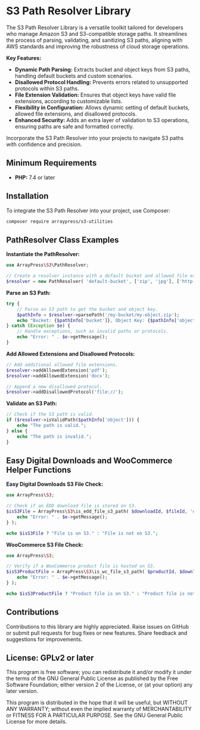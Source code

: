 # S3 Path Resolver Library

The S3 Path Resolver Library is a versatile toolkit tailored for developers who manage Amazon S3 and S3-compatible storage paths. It streamlines the process of parsing, validating, and sanitizing S3 paths, aligning with AWS standards and improving the robustness of cloud storage operations.

**Key Features:**

- **Dynamic Path Parsing:** Extracts bucket and object keys from S3 paths, handling default buckets and custom scenarios.
- **Disallowed Protocol Handling:** Prevents errors related to unsupported protocols within S3 paths.
- **File Extension Validation:** Ensures that object keys have valid file extensions, according to customizable lists.
- **Flexibility in Configuration:** Allows dynamic setting of default buckets, allowed file extensions, and disallowed protocols.
- **Enhanced Security:** Adds an extra layer of validation to S3 operations, ensuring paths are safe and formatted correctly.

Incorporate the S3 Path Resolver into your projects to navigate S3 paths with confidence and precision.

## Minimum Requirements

- **PHP:** 7.4 or later

## Installation

To integrate the S3 Path Resolver into your project, use Composer:

```bash
composer require arraypress/s3-utilities
```

## PathResolver Class Examples

**Instantiate the PathResolver:**

```php
use ArrayPress\S3\PathResolver;

// Create a resolver instance with a default bucket and allowed file extensions.
$resolver = new PathResolver( 'default-bucket', ['zip', 'jpg'], ['http://'] );
```

**Parse an S3 Path:**

```php
try {
    // Parse an S3 path to get the bucket and object key.
    $pathInfo = $resolver->parsePath('/my-bucket/my-object.zip');
    echo "Bucket: {$pathInfo['bucket']}, Object Key: {$pathInfo['object_key']}";
} catch (Exception $e) {
    // Handle exceptions, such as invalid paths or protocols.
    echo "Error: " . $e->getMessage();
}
```

**Add Allowed Extensions and Disallowed Protocols:**

```php
// Add additional allowed file extensions.
$resolver->addAllowedExtension('pdf');
$resolver->addAllowedExtension('docx');

// Append a new disallowed protocol.
$resolver->addDisallowedProtocol('file://');
```

**Validate an S3 Path:**

```php
// Check if the S3 path is valid.
if ($resolver->isValidPath($pathInfo['object'])) {
    echo "The path is valid.";
} else {
    echo "The path is invalid.";
}
```

## Easy Digital Downloads and WooCommerce Helper Functions

**Easy Digital Downloads S3 File Check:**

```php
use ArrayPress\S3;

// Check if an EDD download file is stored on S3.
$isS3File = ArrayPress\S3\is_edd_file_s3_path( $downloadId, $fileId, 'default-bucket', ['zip'], function ($e) {
    echo "Error: " . $e->getMessage();
} );

echo $isS3File ? "File is on S3." : "File is not on S3.";
```

**WooCommerce S3 File Check:**

```php
use ArrayPress\S3;

// Verify if a WooCommerce product file is hosted on S3.
$isS3ProductFile = ArrayPress\S3\is_wc_file_s3_path( $productId, $downloadId, 'default-bucket', ['pdf'], function ($e) {
    echo "Error: " . $e->getMessage();
} );

echo $isS3ProductFile ? "Product file is on S3." : "Product file is not on S3.";
```

## Contributions

Contributions to this library are highly appreciated. Raise issues on GitHub or submit pull requests for bug
fixes or new features. Share feedback and suggestions for improvements.

## License: GPLv2 or later

This program is free software; you can redistribute it and/or modify it under the terms of the GNU General Public
License as published by the Free Software Foundation; either version 2 of the License, or (at your option) any later
version.

This program is distributed in the hope that it will be useful, but WITHOUT ANY WARRANTY; without even the implied
warranty of MERCHANTABILITY or FITNESS FOR A PARTICULAR PURPOSE. See the GNU General Public License for more details.